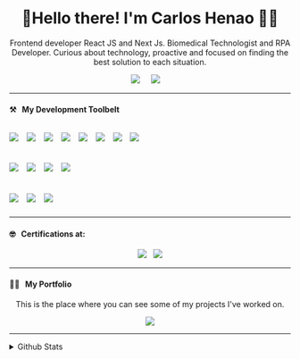 <h1 align='center'>🖖Hello there! I'm Carlos Henao 🧑‍💻</h1>

<p align='center'>
    Frontend developer React JS and Next Js. Biomedical Technologist and RPA Developer.
    Curious about technology, proactive and focused on finding the best solution to each situation.
</p>

<p align='center'>
    <a href="https://www.linkedin.com/in/carlos-henaog/"><img src="https://img.shields.io/badge/linkedin-%230077B5.svg?&style=for-the-badge&logo=linkedin&logoColor=white" /></a>&nbsp;&nbsp;&nbsp;&nbsp;
    <a href="mailto:carlos.henaog@udea.edu.co?subject=Hello%20Carlos"><img src="https://img.shields.io/badge/gmail-%23D14836.svg?&style=for-the-badge&logo=gmail&logoColor=white" /></a>&nbsp;&nbsp;&nbsp;&nbsp;


</p>

<hr>

<h4>⚒&nbsp;&nbsp;&nbsp;My Development Toolbelt</h4>
<p >
  <h2><h2/>
  <img src="https://img.shields.io/badge/HTML5-E34F26?style=for-the-badge&logo=html5&logoColor=white"/>&nbsp;&nbsp;
  <img src="https://img.shields.io/badge/CSS3-1572B6?style=for-the-badge&logo=css3&logoColor=white"/>&nbsp;&nbsp;
  <img src="https://img.shields.io/badge/JavaScript-323330?style=for-the-badge&logo=javascript&logoColor=F7DF1E"/>&nbsp;&nbsp;
  <img src="https://img.shields.io/badge/TypeScript-007ACC?style=for-the-badge&logo=typescript&logoColor=white"/>&nbsp;&nbsp;
  <img src="https://img.shields.io/badge/React-20232A?style=for-the-badge&logo=react&logoColor=61DAFB"/>&nbsp;&nbsp;
  <img src="https://img.shields.io/badge/Tailwind_CSS-38B2AC?style=for-the-badge&logo=tailwind-css&logoColor=white"/>&nbsp;&nbsp;
  <img src="https://img.shields.io/badge/Bootstrap-563D7C?style=for-the-badge&logo=bootstrap&logoColor=white"/>&nbsp;&nbsp;
  <img src="https://img.shields.io/badge/Redux-593D88?style=for-the-badge&logo=redux&logoColor=white"/>&nbsp;&nbsp;
  
  <h2><h2/>
      <img src="https://img.shields.io/badge/Node.js-43853D?style=for-the-badge&logo=node.js&logoColor=white"/>&nbsp;&nbsp;    
    <img src="https://img.shields.io/badge/Python-3776AB?style=for-the-badge&logo=python&logoColor=white"/>&nbsp;&nbsp;
        <img src="https://img.shields.io/badge/MySQL-00000F?style=for-the-badge&logo=mysql&logoColor=white"/>&nbsp;&nbsp;
  <img src="https://img.shields.io/badge/mongodb%20-%2358aa50.svg?&style=for-the-badge&logo=mongodb&logoColor=white" />&nbsp;&nbsp;
    
  <h2><h2/>
  <img src="https://img.shields.io/badge/linux%20-%23000.svg?&style=for-the-badge&logo=linux&logoColor=white" />&nbsp;&nbsp;
  <img src="https://img.shields.io/badge/git%20-%23F05133.svg?&style=for-the-badge&logo=git&logoColor=white" />&nbsp;&nbsp;
    <img src="https://img.shields.io/badge/github%20-%23000.svg?&style=for-the-badge&logo=github&logoColor=white" />&nbsp;&nbsp;
 
</p>

<hr>

<h4>🤓&nbsp;&nbsp;&nbsp;Certifications at: </h4>

<p align="Center">
    <a href="https://platzi.com/@carloshenaog/">
    <img src="https://img.shields.io/badge/-Platzi-223452?style=for-the-badge&labelColor=223452&logo=Platzi&logoColor=97CA3E" /></a>&nbsp;&nbsp;
    <a href="https://certificates.automationanywhere.com/262461a4-0264-48c2-b345-09bb5c3d6582">
    <img src="https://university.automationanywhere.com/templates/g5_helium/custom/images/header/logo_automation-anywhere.png" /></a>
</p>

<hr>
<h4>👨‍💻&nbsp;&nbsp;&nbsp;My Portfolio</h4>


<p align="Center">This is the place where you can see some of my projects I've worked on.</p>
<p align="Center">   
    <a href="https://carlos-henao-portfolio-frontend.vercel.app/">
    <img src="https://img.shields.io/badge/-Portfolio%20Here-FFFFFF?&logo=GitHub&logoColor=black&style=for-the-badge"/></a>

</p>


<hr>

<details>
<summary>
  Github Stats
</summary>

<br >

<p>
    <a href="https://github.com/carlosHGit/"><img src="https://shields-io-visitor-counter.herokuapp.com/badge?page=juanpanu.juanpanu&label=Visitor%20Counter&labelColor=000000&logo=GitHub&logoColor=FFFFFF&color=1D70B8&style=for-the-badge"/></a>&nbsp;&nbsp;
 <img src="https://github-readme-stats.vercel.app/api?username=carlosHGit&theme=blue-green"/>
   
  
</p>
</details>
